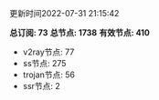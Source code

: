 更新时间2022-07-31 21:15:42

**总订阅: 73**
**总节点: 1738**
**有效节点: 410**
- v2ray节点: 77
- ss节点: 275
- trojan节点: 56
- ssr节点: 2

